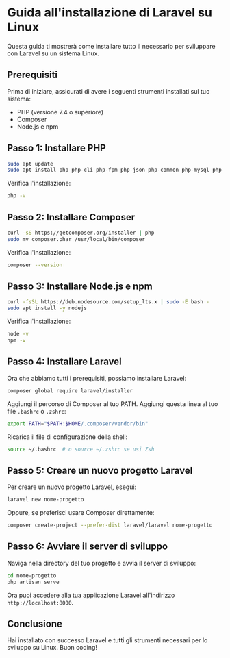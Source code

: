 # Guida all'installazione di Laravel su Linux

Questa guida ti mostrerà come installare tutto il necessario per sviluppare con Laravel su un sistema Linux.

## Prerequisiti

Prima di iniziare, assicurati di avere i seguenti strumenti installati sul tuo sistema:

- PHP (versione 7.4 o superiore)
- Composer
- Node.js e npm

## Passo 1: Installare PHP

```bash
sudo apt update
sudo apt install php php-cli php-fpm php-json php-common php-mysql php-zip php-gd php-mbstring php-curl php-xml php-bcmath
```

Verifica l'installazione:

```bash
php -v
```

## Passo 2: Installare Composer

```bash
curl -sS https://getcomposer.org/installer | php
sudo mv composer.phar /usr/local/bin/composer
```

Verifica l'installazione:

```bash
composer --version
```

## Passo 3: Installare Node.js e npm

```bash
curl -fsSL https://deb.nodesource.com/setup_lts.x | sudo -E bash -
sudo apt install -y nodejs
```

Verifica l'installazione:

```bash
node -v
npm -v
```

## Passo 4: Installare Laravel

Ora che abbiamo tutti i prerequisiti, possiamo installare Laravel:

```bash
composer global require laravel/installer
```

Aggiungi il percorso di Composer al tuo PATH. Aggiungi questa linea al tuo file `.bashrc` o `.zshrc`:

```bash
export PATH="$PATH:$HOME/.composer/vendor/bin"
```

Ricarica il file di configurazione della shell:

```bash
source ~/.bashrc  # o source ~/.zshrc se usi Zsh
```

## Passo 5: Creare un nuovo progetto Laravel

Per creare un nuovo progetto Laravel, esegui:

```bash
laravel new nome-progetto
```

Oppure, se preferisci usare Composer direttamente:

```bash
composer create-project --prefer-dist laravel/laravel nome-progetto
```

## Passo 6: Avviare il server di sviluppo

Naviga nella directory del tuo progetto e avvia il server di sviluppo:

```bash
cd nome-progetto
php artisan serve
```

Ora puoi accedere alla tua applicazione Laravel all'indirizzo `http://localhost:8000`.

## Conclusione

Hai installato con successo Laravel e tutti gli strumenti necessari per lo sviluppo su Linux. Buon coding!
